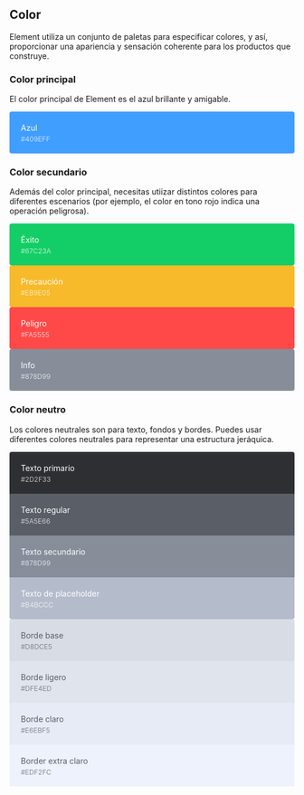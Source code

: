 <style>
  .demo-color-box {
    border-radius: 4px;
    padding: 20px;
    height: 74px;
    box-sizing: border-box;
    color: #fff;
    font-size: 14px;

    & .value {
      font-size: 12px;
      opacity: 0.69;
      line-height: 24px;
    }
  }
  .demo-color-box-group {
    .demo-color-box {
      border-radius: 0;
    }
    .demo-color-box:first-child {
      border-radius: 4px 4px 0 0;
    }
    .demo-color-box:last-child {
      border-radius: 0 0 4px 4px;
    }
  }
  .bg-blue {
    background-color: #409EFF;
  }

  .bg-success {
    background-color: #13CE66;
  }
  .bg-warning {
    background-color: #f7ba2a;
  }
  .bg-danger {
    background-color: #ff4949;
  }
  .bg-info {
    background-color: #878D99;
  }

  .bg-text-primary {
    background-color: #2d2f33;
  }
  .bg-text-regular {
    background-color: #5a5e66;
  }
  .bg-text-secondary {
    background-color: #878d99;
  }
  .bg-text-placeholder {
    background-color: #b4bccc;
  }

  .bg-border-base {
    background-color: #d8dce5;
  }
  .bg-border-light {
    background-color: #dfe4ed;
  }
  .bg-border-lighter {
    background-color: #e6ebf5;
  }
  .bg-border-extra-light {
    background-color: #edf2fc;
  }

  [class*=" bg-border-"] {
    color: #5a5e66;
  }
</style>

## Color
Element utiliza un conjunto de paletas para especificar colores, y así, proporcionar una apariencia y sensación coherente para los productos que construye.

### Color principal

El color principal de Element es el azul brillante y amigable.

<el-row :gutter="12">
  <el-col :span="6">
    <div class="demo-color-box bg-blue">Azul<div class="value">#409EFF</div></div>
  </el-col>
</el-row>

### Color secundario

Además del color principal, necesitas utiizar distintos colores para diferentes escenarios (por ejemplo, el color en tono rojo indica una operación peligrosa).

<el-row :gutter="12">
  <el-col :span="6">
    <div class="demo-color-box bg-success">Éxito<div class="value">#67C23A</div></div>
  </el-col>
  <el-col :span="6">
    <div class="demo-color-box bg-warning">Precaución<div class="value">#EB9E05</div></div>
  </el-col>
  <el-col :span="6">
    <div class="demo-color-box bg-danger">Peligro<div class="value">#FA5555</div></div>
  </el-col>
  <el-col :span="6">
    <div class="demo-color-box bg-info">Info<div class="value">#878D99</div></div>
  </el-col>
</el-row>

### Color neutro

Los colores neutrales son para texto, fondos y bordes. Puedes usar diferentes colores neutrales para representar una estructura jeráquica.

<el-row :gutter="12">
  <el-col :span="6">
    <div class="demo-color-box-group">
      <div class="demo-color-box bg-text-primary">Texto primario<div class="value">#2D2F33</div></div>
      <div class="demo-color-box bg-text-regular">Texto regular<div class="value">#5A5E66</div></div>
      <div class="demo-color-box bg-text-secondary">Texto secundario<div class="value">#878D99</div></div>
      <div class="demo-color-box bg-text-placeholder">Texto de placeholder<div class="value">#B4BCCC</div></div>
    </div>
  </el-col>
  <el-col :span="6">
    <div class="demo-color-box-group">
      <div class="demo-color-box bg-border-base">Borde base<div class="value">#D8DCE5</div></div>
      <div class="demo-color-box bg-border-light">Borde ligero<div class="value">#DFE4ED</div></div>
      <div class="demo-color-box bg-border-lighter">Borde claro<div class="value">#E6EBF5</div></div>
      <div class="demo-color-box bg-border-extra-light">Border extra claro<div class="value">#EDF2FC</div></div>
    </div>
  </el-col>
</el-row>